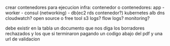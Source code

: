 
crear contenedores para ejecucion
    infra:
    contenedor o contenedores:
    app - worker - consul (networking) - db(ec2 rds contenedor?)
    kubernetes
    alb
    dns
    cloudwatch? open source o free tool
    s3 logs? flow logs?
    monitoring?


debe existir en la tabla un documento que nos diga los borradores rechazados y los que si terminaron pagando
un codigo abajo del pdf y una url de validacion